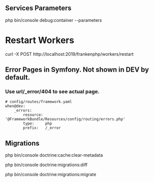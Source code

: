 ## Services Parameters
php bin/console debug:container --parameters


# Restart Workers
curl -X POST http://localhost:2019/frankenphp/workers/restart




## Error Pages in Symfony. Not shown in DEV by default.
### Use url/_error/404 to see actual page.
```
# config/routes/framework.yaml
when@dev:
    _errors:
        resource: '@FrameworkBundle/Resources/config/routing/errors.php'
        type:     php
        prefix:   /_error
```



## Migrations
php bin/console doctrine:cache:clear-metadata

php bin/console doctrine:migrations:diff

<!-- php bin/console make:migration -->

php bin/console doctrine:migrations:migrate